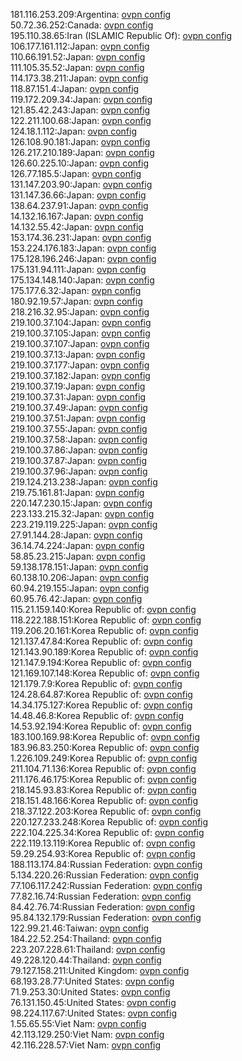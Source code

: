 181.116.253.209:Argentina: [ovpn config](vpn/181_116_253_209.ovpn)  
50.72.36.252:Canada: [ovpn config](vpn/50_72_36_252.ovpn)  
195.110.38.65:Iran (ISLAMIC Republic Of): [ovpn config](vpn/195_110_38_65.ovpn)  
106.177.161.112:Japan: [ovpn config](vpn/106_177_161_112.ovpn)  
110.66.191.52:Japan: [ovpn config](vpn/110_66_191_52.ovpn)  
111.105.35.52:Japan: [ovpn config](vpn/111_105_35_52.ovpn)  
114.173.38.211:Japan: [ovpn config](vpn/114_173_38_211.ovpn)  
118.87.151.4:Japan: [ovpn config](vpn/118_87_151_4.ovpn)  
119.172.209.34:Japan: [ovpn config](vpn/119_172_209_34.ovpn)  
121.85.42.243:Japan: [ovpn config](vpn/121_85_42_243.ovpn)  
122.211.100.68:Japan: [ovpn config](vpn/122_211_100_68.ovpn)  
124.18.1.112:Japan: [ovpn config](vpn/124_18_1_112.ovpn)  
126.108.90.181:Japan: [ovpn config](vpn/126_108_90_181.ovpn)  
126.217.210.189:Japan: [ovpn config](vpn/126_217_210_189.ovpn)  
126.60.225.10:Japan: [ovpn config](vpn/126_60_225_10.ovpn)  
126.77.185.5:Japan: [ovpn config](vpn/126_77_185_5.ovpn)  
131.147.203.90:Japan: [ovpn config](vpn/131_147_203_90.ovpn)  
131.147.36.66:Japan: [ovpn config](vpn/131_147_36_66.ovpn)  
138.64.237.91:Japan: [ovpn config](vpn/138_64_237_91.ovpn)  
14.132.16.167:Japan: [ovpn config](vpn/14_132_16_167.ovpn)  
14.132.55.42:Japan: [ovpn config](vpn/14_132_55_42.ovpn)  
153.174.36.231:Japan: [ovpn config](vpn/153_174_36_231.ovpn)  
153.224.176.183:Japan: [ovpn config](vpn/153_224_176_183.ovpn)  
175.128.196.246:Japan: [ovpn config](vpn/175_128_196_246.ovpn)  
175.131.94.111:Japan: [ovpn config](vpn/175_131_94_111.ovpn)  
175.134.148.140:Japan: [ovpn config](vpn/175_134_148_140.ovpn)  
175.177.6.32:Japan: [ovpn config](vpn/175_177_6_32.ovpn)  
180.92.19.57:Japan: [ovpn config](vpn/180_92_19_57.ovpn)  
218.216.32.95:Japan: [ovpn config](vpn/218_216_32_95.ovpn)  
219.100.37.104:Japan: [ovpn config](vpn/219_100_37_104.ovpn)  
219.100.37.105:Japan: [ovpn config](vpn/219_100_37_105.ovpn)  
219.100.37.107:Japan: [ovpn config](vpn/219_100_37_107.ovpn)  
219.100.37.13:Japan: [ovpn config](vpn/219_100_37_13.ovpn)  
219.100.37.177:Japan: [ovpn config](vpn/219_100_37_177.ovpn)  
219.100.37.182:Japan: [ovpn config](vpn/219_100_37_182.ovpn)  
219.100.37.19:Japan: [ovpn config](vpn/219_100_37_19.ovpn)  
219.100.37.31:Japan: [ovpn config](vpn/219_100_37_31.ovpn)  
219.100.37.49:Japan: [ovpn config](vpn/219_100_37_49.ovpn)  
219.100.37.51:Japan: [ovpn config](vpn/219_100_37_51.ovpn)  
219.100.37.55:Japan: [ovpn config](vpn/219_100_37_55.ovpn)  
219.100.37.58:Japan: [ovpn config](vpn/219_100_37_58.ovpn)  
219.100.37.86:Japan: [ovpn config](vpn/219_100_37_86.ovpn)  
219.100.37.87:Japan: [ovpn config](vpn/219_100_37_87.ovpn)  
219.100.37.96:Japan: [ovpn config](vpn/219_100_37_96.ovpn)  
219.124.213.238:Japan: [ovpn config](vpn/219_124_213_238.ovpn)  
219.75.161.81:Japan: [ovpn config](vpn/219_75_161_81.ovpn)  
220.147.230.15:Japan: [ovpn config](vpn/220_147_230_15.ovpn)  
223.133.215.32:Japan: [ovpn config](vpn/223_133_215_32.ovpn)  
223.219.119.225:Japan: [ovpn config](vpn/223_219_119_225.ovpn)  
27.91.144.28:Japan: [ovpn config](vpn/27_91_144_28.ovpn)  
36.14.74.224:Japan: [ovpn config](vpn/36_14_74_224.ovpn)  
58.85.23.215:Japan: [ovpn config](vpn/58_85_23_215.ovpn)  
59.138.178.151:Japan: [ovpn config](vpn/59_138_178_151.ovpn)  
60.138.10.206:Japan: [ovpn config](vpn/60_138_10_206.ovpn)  
60.94.219.155:Japan: [ovpn config](vpn/60_94_219_155.ovpn)  
60.95.76.42:Japan: [ovpn config](vpn/60_95_76_42.ovpn)  
115.21.159.140:Korea Republic of: [ovpn config](vpn/115_21_159_140.ovpn)  
118.222.188.151:Korea Republic of: [ovpn config](vpn/118_222_188_151.ovpn)  
119.206.20.161:Korea Republic of: [ovpn config](vpn/119_206_20_161.ovpn)  
121.137.47.84:Korea Republic of: [ovpn config](vpn/121_137_47_84.ovpn)  
121.143.90.189:Korea Republic of: [ovpn config](vpn/121_143_90_189.ovpn)  
121.147.9.194:Korea Republic of: [ovpn config](vpn/121_147_9_194.ovpn)  
121.169.107.148:Korea Republic of: [ovpn config](vpn/121_169_107_148.ovpn)  
121.179.7.9:Korea Republic of: [ovpn config](vpn/121_179_7_9.ovpn)  
124.28.64.87:Korea Republic of: [ovpn config](vpn/124_28_64_87.ovpn)  
14.34.175.127:Korea Republic of: [ovpn config](vpn/14_34_175_127.ovpn)  
14.48.46.8:Korea Republic of: [ovpn config](vpn/14_48_46_8.ovpn)  
14.53.92.194:Korea Republic of: [ovpn config](vpn/14_53_92_194.ovpn)  
183.100.169.98:Korea Republic of: [ovpn config](vpn/183_100_169_98.ovpn)  
183.96.83.250:Korea Republic of: [ovpn config](vpn/183_96_83_250.ovpn)  
1.226.109.249:Korea Republic of: [ovpn config](vpn/1_226_109_249.ovpn)  
211.104.71.136:Korea Republic of: [ovpn config](vpn/211_104_71_136.ovpn)  
211.176.46.175:Korea Republic of: [ovpn config](vpn/211_176_46_175.ovpn)  
218.145.93.83:Korea Republic of: [ovpn config](vpn/218_145_93_83.ovpn)  
218.151.48.166:Korea Republic of: [ovpn config](vpn/218_151_48_166.ovpn)  
218.37.122.203:Korea Republic of: [ovpn config](vpn/218_37_122_203.ovpn)  
220.127.233.248:Korea Republic of: [ovpn config](vpn/220_127_233_248.ovpn)  
222.104.225.34:Korea Republic of: [ovpn config](vpn/222_104_225_34.ovpn)  
222.119.13.119:Korea Republic of: [ovpn config](vpn/222_119_13_119.ovpn)  
59.29.254.93:Korea Republic of: [ovpn config](vpn/59_29_254_93.ovpn)  
188.113.174.84:Russian Federation: [ovpn config](vpn/188_113_174_84.ovpn)  
5.134.220.26:Russian Federation: [ovpn config](vpn/5_134_220_26.ovpn)  
77.106.117.242:Russian Federation: [ovpn config](vpn/77_106_117_242.ovpn)  
77.82.16.74:Russian Federation: [ovpn config](vpn/77_82_16_74.ovpn)  
84.42.76.74:Russian Federation: [ovpn config](vpn/84_42_76_74.ovpn)  
95.84.132.179:Russian Federation: [ovpn config](vpn/95_84_132_179.ovpn)  
122.99.21.46:Taiwan: [ovpn config](vpn/122_99_21_46.ovpn)  
184.22.52.254:Thailand: [ovpn config](vpn/184_22_52_254.ovpn)  
223.207.228.61:Thailand: [ovpn config](vpn/223_207_228_61.ovpn)  
49.228.120.44:Thailand: [ovpn config](vpn/49_228_120_44.ovpn)  
79.127.158.211:United Kingdom: [ovpn config](vpn/79_127_158_211.ovpn)  
68.193.28.77:United States: [ovpn config](vpn/68_193_28_77.ovpn)  
71.9.253.30:United States: [ovpn config](vpn/71_9_253_30.ovpn)  
76.131.150.45:United States: [ovpn config](vpn/76_131_150_45.ovpn)  
98.224.117.67:United States: [ovpn config](vpn/98_224_117_67.ovpn)  
1.55.65.55:Viet Nam: [ovpn config](vpn/1_55_65_55.ovpn)  
42.113.129.250:Viet Nam: [ovpn config](vpn/42_113_129_250.ovpn)  
42.116.228.57:Viet Nam: [ovpn config](vpn/42_116_228_57.ovpn)  
